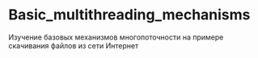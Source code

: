 # Basic_multithreading_mechanisms
Изучение базовых механизмов многопоточности на примере скачивания файлов из сети Интернет
